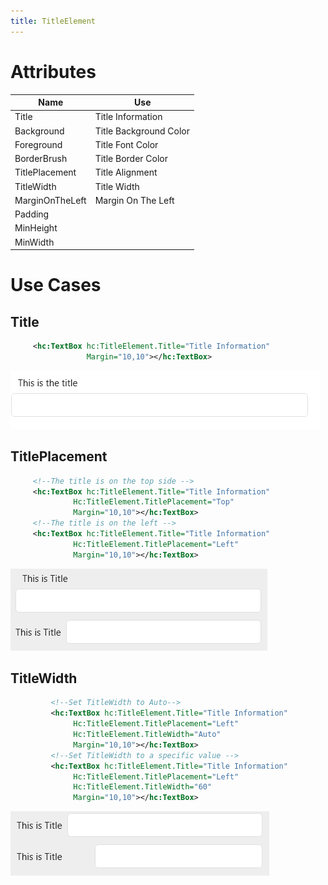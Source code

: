 ```yaml
---
title: TitleElement
---
```


# Attributes

| Name | Use |
| -------------- | ------------ |
| Title | Title Information |
| Background | Title Background Color |
| Foreground | Title Font Color |
| BorderBrush | Title Border Color |
| TitlePlacement | Title Alignment |
| TitleWidth | Title Width |
| MarginOnTheLeft | Margin On The Left |
|Padding||
|MinHeight||
|MinWidth||

# Use Cases

## Title

```xml
     <hc:TextBox hc:TitleElement.Title="Title Information"
                 Margin="10,10"></hc:TextBox>
```

![TitleElement.Title](https://raw.githubusercontent.com/HandyOrg/HandyOrgResource/master/HandyControl/Doc/attach/TitleElement.Title.png)

## TitlePlacement

```xml
     <!--The title is on the top side -->
     <hc:TextBox hc:TitleElement.Title="Title Information"
              Hc:TitleElement.TitlePlacement="Top"
              Margin="10,10"></hc:TextBox>
     <!--The title is on the left -->
     <hc:TextBox hc:TitleElement.Title="Title Information"
              Hc:TitleElement.TitlePlacement="Left"
              Margin="10,10"></hc:TextBox>
```

![TitleElement.TitlePlacement](https://raw.githubusercontent.com/HandyOrg/HandyOrgResource/master/HandyControl/Doc/attach/TitleElement.TitlePlacement.png)

## TitleWidth

```xml
         <!--Set TitleWidth to Auto-->
         <hc:TextBox hc:TitleElement.Title="Title Information"
              Hc:TitleElement.TitlePlacement="Left"
              Hc:TitleElement.TitleWidth="Auto"
              Margin="10,10"></hc:TextBox>
         <!--Set TitleWidth to a specific value -->
         <hc:TextBox hc:TitleElement.Title="Title Information"
              Hc:TitleElement.TitlePlacement="Left"
              Hc:TitleElement.TitleWidth="60"
              Margin="10,10"></hc:TextBox>
```

![TitleElement.TitleWidth](https://raw.githubusercontent.com/HandyOrg/HandyOrgResource/master/HandyControl/Doc/attach/TitleElement.TitleWidth.png)